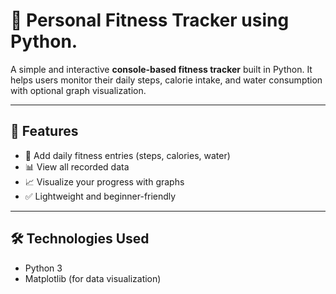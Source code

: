 # 🏃 Personal Fitness Tracker using Python.

A simple and interactive **console-based fitness tracker** built in Python. It helps users monitor their daily steps, calorie intake, and water consumption with optional graph visualization.

---

## 📌 Features

- 🧍 Add daily fitness entries (steps, calories, water)
- 📊 View all recorded data
- 📈 Visualize your progress with graphs
- ✅ Lightweight and beginner-friendly

---

## 🛠️ Technologies Used

- Python 3
- Matplotlib (for data visualization)
